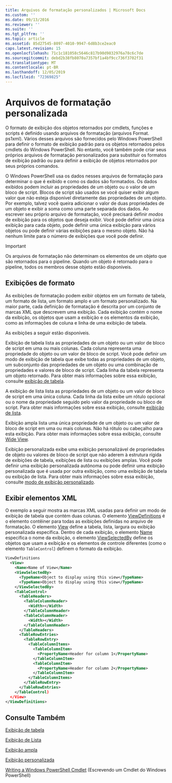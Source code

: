 ```yaml
---
title: Arquivos de formatação personalizados | Microsoft Docs
ms.custom: ''
ms.date: 09/13/2016
ms.reviewer: ''
ms.suite: ''
ms.tgt_pltfrm: ''
ms.topic: article
ms.assetid: 85d27545-8097-4010-9947-6d8b3ce2eac0
caps.latest.revision: 15
ms.openlocfilehash: 71c1c181058c5646c817b90d9832976a78c6c7de
ms.sourcegitcommit: debd2b38fb8070a7357bf1a4bf9cc736f3702f31
ms.translationtype: MT
ms.contentlocale: pt-BR
ms.lasthandoff: 12/05/2019
ms.locfileid: "72369825"
---
```

# <a name="custom-formatting-files"></a>Arquivos de formatação personalizada

O formato de exibição dos objetos retornados por cmdlets, funções e scripts é definido usando arquivos de formatação (arquivos Format. ps1xml). Vários desses arquivos são fornecidos pelo Windows PowerShell para definir o formato de exibição padrão para os objetos retornados pelos cmdlets do Windows PowerShell. No entanto, você também pode criar seus próprios arquivos de formatação personalizados para substituir os formatos de exibição padrão ou para definir a exibição de objetos retornados por seus próprios comandos.

O Windows PowerShell usa os dados nesses arquivos de formatação para determinar o que é exibido e como os dados são formatados. Os dados exibidos podem incluir as propriedades de um objeto ou o valor de um bloco de script.  Blocos de script são usados se você quiser exibir algum valor que não esteja disponível diretamente das propriedades de um objeto. Por exemplo, talvez você queira adicionar o valor de duas propriedades de um objeto e exibir a soma como uma parte separada dos dados. Ao escrever seu próprio arquivo de formatação, você precisará definir *modos* de exibição para os objetos que deseja exibir. Você pode definir uma única exibição para cada objeto, pode definir uma única exibição para vários objetos ou pode definir várias exibições para o mesmo objeto. Não há nenhum limite para o número de exibições que você pode definir.

> [!IMPORTANT]
> Os arquivos de formatação não determinam os elementos de um objeto que são retornados para o pipeline. Quando um objeto é retornado para o pipeline, todos os membros desse objeto estão disponíveis.

## <a name="format-views"></a>Exibições de formato

As exibições de formatação podem exibir objetos em um formato de tabela, um formato de lista, um formato amplo e um formato personalizado. Na maior parte, cada definição de formatação é descrita por um conjunto de marcas XML que descrevem uma exibição. Cada exibição contém o nome da exibição, os objetos que usam a exibição e os elementos da exibição, como as informações de coluna e linha de uma exibição de tabela.

As exibições a seguir estão disponíveis.

Exibição de tabela lista as propriedades de um objeto ou um valor de bloco de script em uma ou mais colunas. Cada coluna representa uma propriedade do objeto ou um valor de bloco de script. Você pode definir um modo de exibição de tabela que exibe todas as propriedades de um objeto, um subconjunto das propriedades de um objeto ou uma combinação de propriedades e valores de bloco de script. Cada linha da tabela representa um objeto retornado. Para obter mais informações sobre essa exibição, consulte [exibição de tabela](../format/creating-a-table-view.md).

A exibição de lista lista as propriedades de um objeto ou um valor de bloco de script em uma única coluna. Cada linha da lista exibe um rótulo opcional ou o nome da propriedade seguido pelo valor da propriedade ou bloco de script. Para obter mais informações sobre essa exibição, consulte [exibição de lista](../format/creating-a-list-view.md).

Exibição ampla lista uma única propriedade de um objeto ou um valor de bloco de script em uma ou mais colunas. Não há rótulo ou cabeçalho para esta exibição. Para obter mais informações sobre essa exibição, consulte [Wide View](../format/creating-a-wide-view.md).

Exibição personalizada exibe uma exibição personalizável de propriedades de objeto ou valores de bloco de script que não aderem à estrutura rígida de exibições de tabela, exibições de lista ou exibições amplas. Você pode definir uma exibição personalizada autônoma ou pode definir uma exibição personalizada que é usada por outra exibição, como uma exibição de tabela ou exibição de lista. Para obter mais informações sobre essa exibição, consulte [modo de exibição personalizado](../format/creating-custom-controls.md).

## <a name="view-xml-elements"></a>Exibir elementos XML

O exemplo a seguir mostra as marcas XML usadas para definir um modo de exibição de tabela que contém duas colunas. O elemento [ViewDefinitions](../format/viewdefinitions-element-format.md) é o elemento contêiner para todas as exibições definidas no arquivo de formatação. O elemento [View](../format/view-element-format.md) define a tabela, lista, largura ou exibição personalizada específica. Dentro de cada exibição, o elemento [Name](../format/name-element-for-view-format.md) especifica o nome da exibição, o elemento [ViewSelectedBy](../format/viewselectedby-element-format.md) define os objetos que usam a exibição e os elementos de controle diferentes (como o elemento `TableControl`) definem o formato da exibição.

```xml
ViewDefinitions
  <View>
    <Name>Name of View</Name>
    <ViewSelectedBy>
      <TypeName>Object to display using this view</TypeName>
      <TypeName>Object to display using this view</TypeName>
    </ViewSelectedBy>
    <TableControl>
      <TableHeaders>
        <TableColumnHeader>
          <Width></Width>
        </TableColumnHeader>
        <TableColumnHeader>
          <Width></Width>
        </TableColumnHeader>
      </TableHeaders>
      <TableRowEntries>
        <TableRowEntry>
          <TableColumnItems>
            <TableColumnItem>
              <PropertyName>Header for column 1</PropertyName>
            </TableColumnItem>
            <TableColumnItem>
              <PropertyName>Header for column 2</PropertyName>
            </TableColumnItem>
          </TableColumnItems>
        </TableRowEntry>
      </TableRowEntries>
    </TableControl)
  </View>
</ViewDefinitions>

```

## <a name="see-also"></a>Consulte Também

[Exibição de tabela](../format/creating-a-table-view.md)

[Exibição de Lista](../format/creating-a-list-view.md)

[Exibição ampla](../format/creating-a-wide-view.md)

[Exibição personalizada](../format/creating-custom-controls.md)

[Writing a Windows PowerShell Cmdlet](./writing-a-windows-powershell-cmdlet.md) (Escrevendo um Cmdlet do Windows PowerShell)
